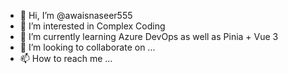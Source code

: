 - 👋 Hi, I’m @awaisnaseer555
- 👀 I’m interested in Complex Coding
- 🌱 I’m currently learning Azure DevOps as well as Pinia  + Vue 3
- 💞️ I’m looking to collaborate on ...
- 📫 How to reach me ...

<!---
awaisnaseer555/awaisnaseer555 is a ✨ special ✨ repository because its `README.md` (this file) appears on your GitHub profile.
You can click the Preview link to take a look at your changes.
--->
